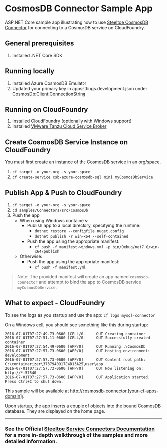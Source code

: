 ﻿# CosmosDB Connector Sample App

ASP.NET Core sample app illustrating how to use [Steeltoe CosmosDB Connector](https://docs.steeltoe.io/api/v3/connectors/cosmosdb.html) for connecting to a CosmosDB service on CloudFoundry.

## General prerequisites

1. Installed .NET Core SDK

## Running locally

1. Installed Azure CosmosDB Emulator
1. Updated your primary key in appsettings.development.json under CosmosDb:Client:ConnectionString

## Running on CloudFoundry

1. Installed CloudFoundry (optionally with Windows support)
1. Installed [VMware Tanzu Cloud Service Broker](https://docs.vmware.com/en/Cloud-Service-Broker-for-VMware-Tanzu/index.html)

## Create CosmosDB Service Instance on CloudFoundry

You must first create an instance of the CosmosDB service in an org/space.

1. `cf target -o your-org -s your-space`
1. `cf create-service csb-azure-cosmosdb-sql mini myCosmosDbService`

## Publish App & Push to CloudFoundry

1. `cf target -o your-org -s your-space`
1. `cd samples/Connectors/src/CosmosDb`
1. Push the app
   - When using Windows containers:
     - Publish app to a local directory, specifying the runtime:
       * `dotnet restore --configfile nuget.config`
       * `dotnet publish -r win-x64 --self-contained`
     - Push the app using the appropriate manifest:
       * `cf push -f manifest-windows.yml -p bin/Debug/net7.0/win-x64/publish`
   - Otherwise:
     - Push the app using the appropriate manifest:
       * `cf push -f manifest.yml`

> Note: The provided manifest will create an app named `cosmosdb-connector` and attempt to bind the app to CosmosDB service `myCosmosDbService`.

## What to expect - CloudFoundry

To see the logs as you startup and use the app: `cf logs mysql-connector`

On a Windows cell, you should see something like this during startup:

```text
2016-07-01T07:27:49.73-0600 [CELL/0]     OUT Creating container
2016-07-01T07:27:51.11-0600 [CELL/0]     OUT Successfully created container
2016-07-01T07:27:54.49-0600 [APP/0]      OUT Running .\CosmosDb
2016-07-01T07:27:57.73-0600 [APP/0]      OUT Hosting environment: development
2016-07-01T07:27:57.73-0600 [APP/0]      OUT Content root path: C:\containerizer\3737940917E4D13A25\user\app
2016-07-01T07:27:57.73-0600 [APP/0]      OUT Now listening on: http://*:57540
2016-07-01T07:27:57.73-0600 [APP/0]      OUT Application started. Press Ctrl+C to shut down.
```

This sample will be available at <http://cosmosdb-connector.[your-cf-apps-domain]/>.

Upon startup, the app inserts a couple of objects into the bound CosmosDB database. They are displayed on the home page.

---

### See the Official [Steeltoe Service Connectors Documentation](https://docs.steeltoe.io/api/v3/connectors/) for a more in-depth walkthrough of the samples and more detailed information.
